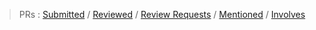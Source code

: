  >PRs : [Submitted](https://github.com/pulls?q=is%3Apr+author%3Ayoshinorin+archived%3Afalse+-user%3Ayoshinorin+is%3Aopen) /
 [Reviewed](https://github.com/pulls?q=is%3Apr+archived%3Afalse+reviewed-by%3Ayoshinorin+is%3Aclosed+-user%3Ayoshinorin+is%3Aopen) /
 [Review Requests](https://github.com/pulls?q=is%3Apr+archived%3Afalse+is%3Aclosed+review-requested%3Ayoshinorin+-user%3Ayoshinorin+is%3Aopen) /
 [Mentioned](https://github.com/pulls?q=is%3Apr+archived%3Afalse+is%3Aclosed+mentions%3Ayoshinorin+-user%3Ayoshinorin+is%3Aopen) /
 [Involves](https://github.com/pulls?q=archived%3Afalse+involves%3Ayoshinorin+-user%3Ayoshinorin+is%3Aopen)
